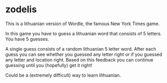 # zodelis
This is a lithuanian version of Wordle, the famous New York Times game.

In this game you have to guess a lithuanian word that consists of 5 letters.
You have 5 guesses.

A single guess consists of a random lithuanian 5 letter word.
After each guess you can see whether you guessed any letter right or
if you guessed any letter and location right. Based on this feedback
you can continue guessing until you (hopefully) get it right!

Could be a (extremely difficult) way to learn lithuanian.